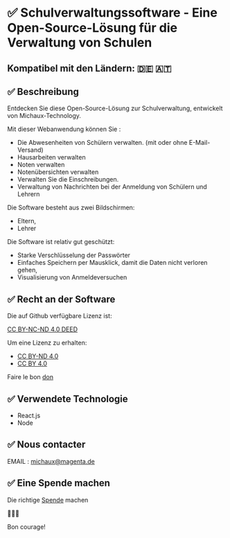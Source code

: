 # ✅ Schulverwaltungssoftware - Eine Open-Source-Lösung für die Verwaltung von Schulen

## Kompatibel mit den Ländern: 🇩🇪 🇦🇹 

## ✅ Beschreibung

Entdecken Sie diese Open-Source-Lösung zur Schulverwaltung, entwickelt von Michaux-Technology.

Mit dieser Webanwendung können Sie : 

- Die Abwesenheiten von Schülern verwalten. 
(mit oder ohne E-Mail-Versand)
- Hausarbeiten verwalten
- Noten verwalten
- Notenübersichten verwalten
- Verwalten Sie die Einschreibungen.
- Verwaltung von Nachrichten bei der Anmeldung von Schülern und Lehrern

Die Software besteht aus zwei Bildschirmen: 
- Eltern, 
- Lehrer

Die Software ist relativ gut geschützt: 
- Starke Verschlüsselung der Passwörter
- Einfaches Speichern per Mausklick, damit die Daten nicht verloren gehen,
- Visualisierung von Anmeldeversuchen  

## ✅ Recht an der Software

Die auf Github verfügbare Lizenz ist: 

[CC BY-NC-ND 4.0 DEED](https://creativecommons.org/licenses/by-nc-nd/4.0/legalcode.de)


Um eine Lizenz zu erhalten:
- [CC BY-ND 4.0](https://creativecommons.org/licenses/by-nd/4.0/deed.de)
- [CC BY 4.0](https://creativecommons.org/licenses/by/4.0/legalcode.de)
  
Faire le bon [don](https://github.com/sponsors/Michaux-Technology)

## ✅ Verwendete Technologie

- React.js
- Node

## ✅ Nous contacter

EMAIL : michaux@magenta.de

## ✅ Eine Spende machen

Die richtige [Spende](https://github.com/sponsors/Michaux-Technology) machen

🙏🙏🙏

Bon courage!

